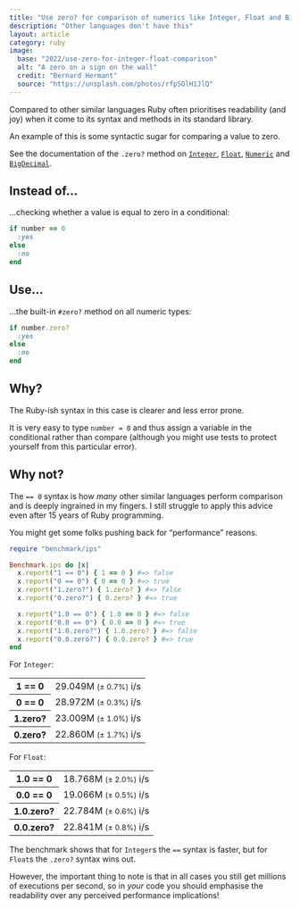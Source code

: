 ```yaml
---
title: "Use zero? for comparison of numerics like Integer, Float and BigDecimal"
description: "Other languages don't have this"
layout: article
category: ruby
image:
  base: "2022/use-zero-for-integer-float-comparison"
  alt: "A zero on a sign on the wall"
  credit: "Bernard Hermant"
  source: "https://unsplash.com/photos/rfpSOlH1JlQ"
---
```


Compared to other similar languages Ruby often prioritises readability (and joy) when it come to its syntax and methods in its standard library.

An example of this is some syntactic sugar for comparing a value to zero.

See the documentation of the `.zero?` method on [`Integer`](https://ruby-doc.org/core-3.1.2/Integer.html#zero-3F-method), [`Float`](https://ruby-doc.org/core-3.1.2/Float.html#zero-3F-method), [`Numeric`](https://ruby-doc.org/core-3.1.2/Numeric.html#zero-3F-method) and [`BigDecimal`](https://ruby-doc.org/stdlib-3.1.2/libdoc/bigdecimal/rdoc/BigDecimal.html#zero-3F-method).


## Instead of...

...checking whether a value is equal to zero in a conditional:

```ruby
if number == 0
  :yes
else
  :no
end
```


## Use...

...the built-in `#zero?` method on all numeric types:

```ruby
if number.zero?
  :yes
else
  :no
end
```


## Why?

The Ruby-ish syntax in this case is clearer and less error prone.

It is very easy to type `number = 0` and thus assign a variable in the conditional rather than compare (although you might use tests to protect yourself from this particular error).


## Why not?

The `== 0` syntax is how _many_ other similar languages perform comparison and is deeply ingrained in my fingers. I still struggle to apply this advice even after 15 years of Ruby programming.

You might get some folks pushing back for “performance” reasons.

```ruby
require "benchmark/ips"

Benchmark.ips do |x|
  x.report("1 == 0") { 1 == 0 } #=> false
  x.report("0 == 0") { 0 == 0 } #=> true
  x.report("1.zero?") { 1.zero? } #=> false
  x.report("0.zero?") { 0.zero? } #=> true

  x.report("1.0 == 0") { 1.0 == 0 } #=> false
  x.report("0.0 == 0") { 0.0 == 0 } #=> true
  x.report("1.0.zero?") { 1.0.zero? } #=> false
  x.report("0.0.zero?") { 0.0.zero? } #=> true
end
```

For `Integer`:

<table>
<tr>
  <th>1 == 0</th>
  <td class="text-right">29.049M <small>(± 0.7%)</small> i/s</td>
</tr>
<tr>
  <th>0 == 0</th>
  <td class="text-right">28.972M <small>(± 0.3%)</small> i/s</td>
</tr>
<tr>
  <th>1.zero?</th>
  <td class="text-right">23.009M <small>(± 1.0%)</small> i/s</td>
</tr>
<tr>
  <th>0.zero?</th>
  <td class="text-right">22.860M <small>(± 1.7%)</small> i/s</td>
</tr>
</table>

For `Float`:

<table>
<tr>
  <th>1.0 == 0</th>
  <td class="text-right">18.768M <small>(± 2.0%)</small> i/s</td>
</tr>
<tr>
  <th>0.0 == 0</th>
  <td class="text-right">19.066M <small>(± 0.5%)</small> i/s</td>
</tr>
<tr>
  <th>1.0.zero?</th>
  <td class="text-right">22.784M <small>(± 0.6%)</small> i/s</td>
</tr>
<tr>
  <th>0.0.zero?</th>
  <td class="text-right">22.841M <small>(± 0.8%)</small> i/s</td>
</tr>
</table>

The benchmark shows that for `Integer`s the `==` syntax is faster, but for `Float`s the `.zero?` syntax wins out.

However, the important thing to note is that in all cases you still get millions of executions per second, so in _your_ code you should emphasise the readability over any perceived performance implications!
